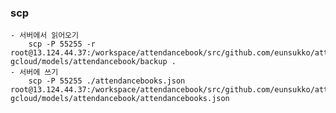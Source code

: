 ### scp 
    - 서버에서 읽어오기
        scp -P 55255 -r root@13.124.44.37:/workspace/attendancebook/src/github.com/eunsukko/attendancebook-gcloud/models/attendancebook/backup .
    - 서버에 쓰기
        scp -P 55255 ./attendancebooks.json root@13.124.44.37:/workspace/attendancebook/src/github.com/eunsukko/attendancebook-gcloud/models/attendancebook/attendancebooks.json 